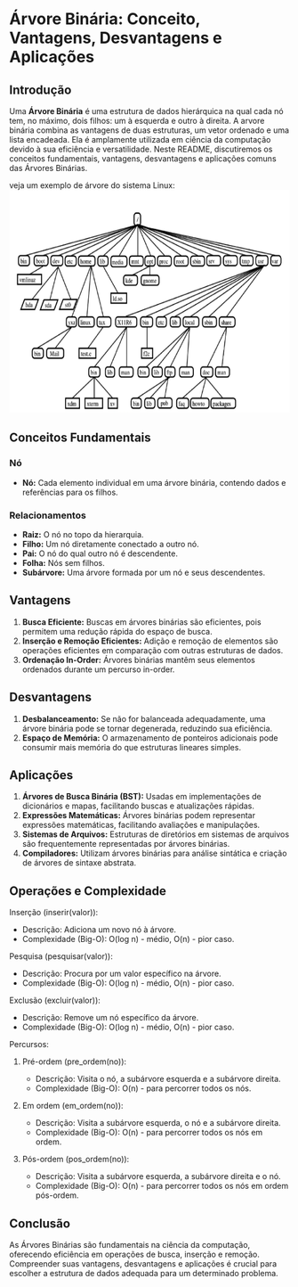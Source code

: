 # Árvore Binária: Conceito, Vantagens, Desvantagens e Aplicações

## Introdução

Uma **Árvore Binária** é uma estrutura de dados hierárquica na qual cada nó tem, no máximo, dois filhos: um à esquerda e outro à direita. A arvore binária combina as vantagens de duas estruturas, um vetor ordenado e uma lista encadeada. Ela é amplamente utilizada em ciência da computação devido à sua eficiência e versatilidade. Neste README, discutiremos os conceitos fundamentais, vantagens, desvantagens e aplicações comuns das Árvores Binárias.

veja um exemplo de árvore do sistema Linux:
<img src="Imagens\ExemplodeArvoreLinux.png" width="800" height="400">

## Conceitos Fundamentais

### Nó

- **Nó:** Cada elemento individual em uma árvore binária, contendo dados e referências para os filhos.

### Relacionamentos

- **Raiz:** O nó no topo da hierarquia.
- **Filho:** Um nó diretamente conectado a outro nó.
- **Pai:** O nó do qual outro nó é descendente.
- **Folha:** Nós sem filhos.
- **Subárvore:** Uma árvore formada por um nó e seus descendentes.

## Vantagens

1. **Busca Eficiente:** Buscas em árvores binárias são eficientes, pois permitem uma redução rápida do espaço de busca.
2. **Inserção e Remoção Eficientes:** Adição e remoção de elementos são operações eficientes em comparação com outras estruturas de dados.
3. **Ordenação In-Order:** Árvores binárias mantêm seus elementos ordenados durante um percurso in-order.

## Desvantagens

1. **Desbalanceamento:** Se não for balanceada adequadamente, uma árvore binária pode se tornar degenerada, reduzindo sua eficiência.
2. **Espaço de Memória:** O armazenamento de ponteiros adicionais pode consumir mais memória do que estruturas lineares simples.

## Aplicações

1. **Árvores de Busca Binária (BST):** Usadas em implementações de dicionários e mapas, facilitando buscas e atualizações rápidas.
2. **Expressões Matemáticas:** Árvores binárias podem representar expressões matemáticas, facilitando avaliações e manipulações.
3. **Sistemas de Arquivos:** Estruturas de diretórios em sistemas de arquivos são frequentemente representadas por árvores binárias.
4. **Compiladores:** Utilizam árvores binárias para análise sintática e criação de árvores de sintaxe abstrata.

## Operações e Complexidade

Inserção (inserir(valor)):

- Descrição: Adiciona um novo nó à árvore.
- Complexidade (Big-O): O(log n) - médio, O(n) - pior caso.

Pesquisa (pesquisar(valor)):

- Descrição: Procura por um valor específico na árvore.
- Complexidade (Big-O): O(log n) - médio, O(n) - pior caso.

Exclusão (excluir(valor)):

- Descrição: Remove um nó específico da árvore.
- Complexidade (Big-O): O(log n) - médio, O(n) - pior caso.

Percursos:

1. Pré-ordem (pre_ordem(no)):

     - Descrição: Visita o nó, a subárvore esquerda e a subárvore direita.
     - Complexidade (Big-O): O(n) - para percorrer todos os nós.

2. Em ordem (em_ordem(no)):

     - Descrição: Visita a subárvore esquerda, o nó e a subárvore direita.
     - Complexidade (Big-O): O(n) - para percorrer todos os nós em ordem.

3. Pós-ordem (pos_ordem(no)):

      - Descrição: Visita a subárvore esquerda, a subárvore direita e o nó.
      - Complexidade (Big-O): O(n) - para percorrer todos os nós em ordem pós-ordem.
  
## Conclusão

As Árvores Binárias são fundamentais na ciência da computação, oferecendo eficiência em operações de busca, inserção e remoção. Compreender suas vantagens, desvantagens e aplicações é crucial para escolher a estrutura de dados adequada para um determinado problema.
